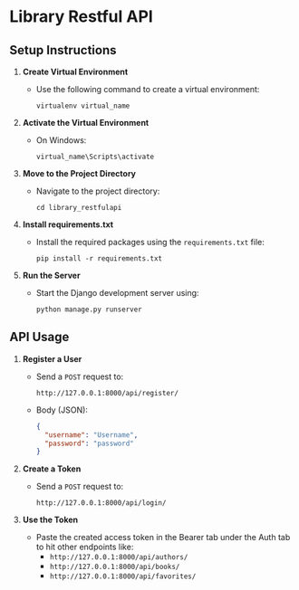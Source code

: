 # Library Restful API

## Setup Instructions

1. **Create Virtual Environment**
   - Use the following command to create a virtual environment:
     ```
     virtualenv virtual_name
     ```

2. **Activate the Virtual Environment**
   - On Windows:
     ```
     virtual_name\Scripts\activate
     ```

3. **Move to the Project Directory**
   - Navigate to the project directory:
     ```
     cd library_restfulapi
     ```

4. **Install requirements.txt**
   - Install the required packages using the `requirements.txt` file:
     ```
     pip install -r requirements.txt
     ```

5. **Run the Server**
   - Start the Django development server using:
     ```
     python manage.py runserver
     ```

## API Usage

1. **Register a User**
   - Send a `POST` request to:
     ```
     http://127.0.0.1:8000/api/register/
     ```
   - Body (JSON):
     ```json
     {
       "username": "Username",
       "password": "password"
     }
     ```

2. **Create a Token**
   - Send a `POST` request to:
     ```
     http://127.0.0.1:8000/api/login/
     ```

3. **Use the Token**
   - Paste the created access token in the Bearer tab under the Auth tab to hit other endpoints like:
     - `http://127.0.0.1:8000/api/authors/`
     - `http://127.0.0.1:8000/api/books/`
     - `http://127.0.0.1:8000/api/favorites/`
